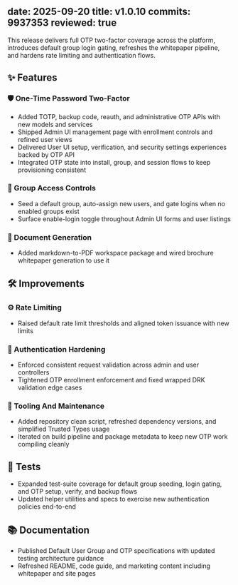 date: 2025-09-20
title: v1.0.10
commits: 9937353
reviewed: true
---

This release delivers full OTP two-factor coverage across the platform, introduces default group login gating, refreshes the whitepaper pipeline, and hardens rate limiting and authentication flows.

## ✨ Features

### 🛡️ One-Time Password Two-Factor
- Added TOTP, backup code, reauth, and administrative OTP APIs with new models and services
- Shipped Admin UI management page with enrollment controls and refined user views
- Delivered User UI setup, verification, and security settings experiences backed by OTP API
- Integrated OTP state into install, group, and session flows to keep provisioning consistent

### 👥 Group Access Controls
- Seed a default group, auto-assign new users, and gate logins when no enabled groups exist
- Surface enable-login toggle throughout Admin UI forms and user listings

### 📄 Document Generation
- Added markdown-to-PDF workspace package and wired brochure whitepaper generation to use it

## 🛠️ Improvements

### ⚙️ Rate Limiting
- Raised default rate limit thresholds and aligned token issuance with new limits

### 🔐 Authentication Hardening
- Enforced consistent request validation across admin and user controllers
- Tightened OTP enrollment enforcement and fixed wrapped DRK validation edge cases

### 🧰 Tooling And Maintenance
- Added repository clean script, refreshed dependency versions, and simplified Trusted Types usage
- Iterated on build pipeline and package metadata to keep new OTP work compiling cleanly

## 🧪 Tests

- Expanded test-suite coverage for default group seeding, login gating, and OTP setup, verify, and backup flows
- Updated helper utilities and specs to exercise new authentication policies end-to-end

## 📚 Documentation

- Published Default User Group and OTP specifications with updated testing architecture guidance
- Refreshed README, code guide, and marketing content including whitepaper and site pages
